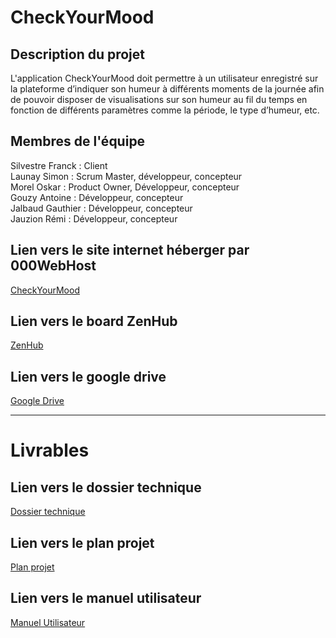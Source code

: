# CheckYourMood

## Description du projet
L'application CheckYourMood doit permettre à un utilisateur enregistré sur la plateforme d’indiquer son humeur à différents moments de la journée afin de pouvoir disposer de visualisations sur son humeur au fil du temps en fonction de différents paramètres comme la période, le type d’humeur, etc.

## Membres de l'équipe
Silvestre Franck : Client<br>
Launay Simon : Scrum Master, développeur, concepteur <br>
Morel Oskar : Product Owner, Développeur, concepteur<br>
Gouzy Antoine : Développeur, concepteur<br>
Jalbaud Gauthier : Développeur, concepteur<br>
Jauzion Rémi : Développeur, concepteur<br>

## Lien vers le site internet héberger par 000WebHost
[CheckYourMood](https://gorascheckyourmood.000webhostapp.com/)

## Lien vers le board ZenHub
[ZenHub](https://github.com/oskarmorel/goras_checkyourmood#workspaces/goras-checkyourmood-6343cfdb7c13ed00103b5882/board)

## Lien vers le google drive 
[Google Drive](https://drive.google.com/drive/folders/1pf4cH6mJ5kkUspXcXCXeHE8o2trMbLqE?hl=fr)

--------
# Livrables

## Lien vers le dossier technique
[Dossier technique](https://drive.google.com/file/d/1MZPrCICSnPAqZm0AOtKsioowPKeISy7d/view?usp=share_link)

## Lien vers le plan projet
[Plan projet](https://drive.google.com/file/d/1laYM2bf5FlJDpuW7Yr6p-y8fgXAp7DjB/view?usp=share_link)

## Lien vers le manuel utilisateur
[Manuel Utilisateur](https://drive.google.com/file/d/1MtldgomUO-moO6V-go0ACnlXI699asLi/view?usp=share_link)
